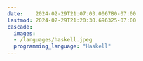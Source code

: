 ```yaml
---
date:    2024-02-29T21:07:03.006780-07:00
lastmod: 2024-02-29T21:20:30.696325-07:00
cascade:
  images:
  - /languages/haskell.jpeg
  programming_language: "Haskell"
---
```


